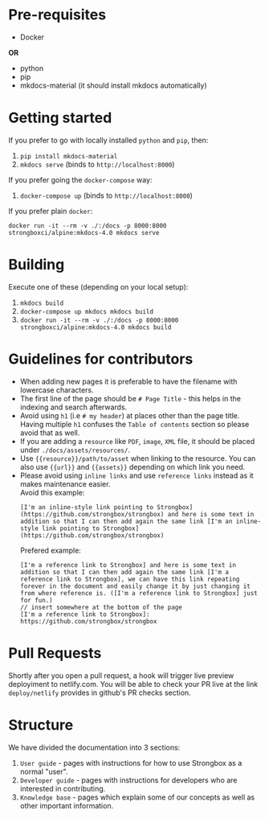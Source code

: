 # Pre-requisites

* Docker

**OR**

* python
* pip
* mkdocs-material (it should install mkdocs automatically)

# Getting started

If you prefer to go with locally installed `python` and `pip`, then:

1. `pip install mkdocs-material`
2. `mkdocs serve` (binds to `http://localhost:8000`)

If you prefer going the `docker-compose` way:

1. `docker-compose up` (binds to `http://localhost:8000`)

If you prefer plain `docker`:

`docker run -it --rm -v ./:/docs -p 8000:8000 strongboxci/alpine:mkdocs-4.0 mkdocs serve`

# Building 

Execute one of these (depending on your local setup):

1. `mkdocs build`
2. `docker-compose up mkdocs mkdocs build`
3. `docker run -it --rm -v ./:/docs -p 8000:8000 strongboxci/alpine:mkdocs-4.0 mkdocs build`

# Guidelines for contributors

* When adding new pages it is preferable to have the filename with lowercase characters.
* The first line of the page should be `# Page Title` - this helps in the indexing and search afterwards.
* Avoid using `h1` (i.e `# my header`) at places other than the page title. Having multiple `h1` 
  confuses the `Table of contents` section so please avoid that as well.
* If you are adding a `resource` like `PDF`, `image`, `XML` file, it should be placed under `./docs/assets/resources/`.
* Use `{{resource}}/path/to/asset` when linking to the resource. You can also use `{{url}}` and ``{{assets}}`` depending
  on which link you need.
* Please avoid using `inline links` and use `reference links` instead as it makes maintenance easier.  
  Avoid this example:  
  ```
  [I'm an inline-style link pointing to Strongbox](https://github.com/strongbox/strongbox) and here is some text in addition so that I can then add again the same link [I'm an inline-style link pointing to Strongbox](https://github.com/strongbox/strongbox)
  ```
  Prefered example:
  ```
  [I'm a reference link to Strongbox] and here is some text in addition so that I can then add again the same link [I'm a reference link to Strongbox], we can have this link repeating forever in the document and easily change it by just changing it from where reference is. ([I'm a reference link to Strongbox] just for fun.)  
  // insert somewhere at the bottom of the page 
  [I'm a reference link to Strongbox]: https://github.com/strongbox/strongbox
  ```


# Pull Requests

Shortly after you open a pull request, a hook will trigger live preview deployiment to netlify.com. You will be able to check your PR live at the link `deploy/netlify` provides in github's PR checks section.

# Structure

We have divided the documentation into 3 sections:

1. `User guide` - pages with instructions for how to use Strongbox as a normal "user".
2. `Developer guide` - pages with instructions for developers who are interested in contributing.
3. `Knowledge base` - pages which explain some of our concepts as well as other important information.
